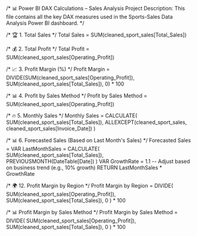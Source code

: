 /*
📊 Power BI DAX Calculations – Sales Analysis Project
Description: This file contains all the key DAX measures used in the Sports-Sales Data Analysis Power BI dashboard.
*/

/* 🏆 1. Total Sales */ Total Sales = SUM(cleaned_sport_sales[Total_Sales])

/* 💰 2. Total Profit */ Total Profit = SUM(cleaned_sport_sales[Operating_Profit])

/* 📈 3. Profit Margin (%) */ Profit Margin = DIVIDE(SUM(cleaned_sport_sales[Operating_Profit]), SUM(cleaned_sport_sales[Total_Sales]), 0) * 100

/* 📊 4. Profit by Sales Method */ Profit by Sales Method = SUM(cleaned_sport_sales[Operating_Profit])

/* 🔥 5. Monthly Sales */ Monthly Sales = CALCULATE( SUM(cleaned_sport_sales[Total_Sales]), ALLEXCEPT(cleaned_sport_sales, cleaned_sport_sales[Invoice_Date]) )

/* 📊 6. Forecasted Sales (Based on Last Month's Sales) */ Forecasted Sales = VAR LastMonthSales = CALCULATE( SUM(cleaned_sport_sales[Total_Sales]), PREVIOUSMONTH(DateTable[Date]) ) VAR GrowthRate = 1.1 -- Adjust based on business trend (e.g., 10% growth) RETURN LastMonthSales * GrowthRate

/* 🌍 12. Profit Margin by Region */ Profit Margin by Region = DIVIDE( SUM(cleaned_sport_sales[Operating_Profit]), SUM(cleaned_sport_sales[Total_Sales]), 0 ) * 100

/* 📊 Profit Margin by Sales Method */ Profit Margin by Sales Method = DIVIDE( SUM(cleaned_sport_sales[Operating_Profit]), SUM(cleaned_sport_sales[Total_Sales]), 0 ) * 100
